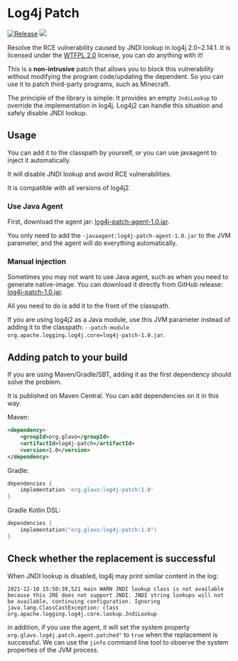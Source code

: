 # Log4j Patch
[![Release](https://jitpack.io/v/org.glavo/log4j-patch.svg)](https://jitpack.io/#org.glavo/log4j-patch)
[![](http://www.wtfpl.net/wp-content/uploads/2012/12/wtfpl-badge-1.png)](http://www.wtfpl.net/)

Resolve the RCE vulnerability caused by JNDI lookup in log4j 2.0~2.14.1. It is licensed under the [WTFPL 2.0](http://www.wtfpl.net/faq/) license,
you can do anything with it!

This is a **non-intrusive** patch that allows you to block this vulnerability without modifying the program code/updating the dependent.
So you can use it to patch third-party programs, such as Minecraft.

The principle of the library is simple: 
It provides an empty `JndiLookup` to override the implementation in log4j. 
Log4j2 can handle this situation and safely disable JNDI lookup.

## Usage

You can add it to the classpath by yourself, or you can use javaagent to inject it automatically.

It will disable JNDI lookup and avoid RCE vulnerabilities. 

It is compatible with all versions of log4j2.

### Use Java Agent

First, download the agent jar: [log4j-patch-agent-1.0.jar](https://github.com/Glavo/log4j-patch/releases/download/1.0/log4j-patch-agent-1.0.jar).

You only need to add the `-javaagent:log4j-patch-agent-1.0.jar` to the JVM parameter, and the agent will do everything automatically.

### Manual injection

Sometimes you may not want to use Java agent, such as when you need to generate native-image. You can download it directly from GitHub release:
[log4j-patch-1.0.jar](https://github.com/Glavo/log4j-patch/releases/download/1.0/log4j-patch-1.0.jar).

All you need to do is add it to the front of the classpath.

If you are using log4j2 as a Java module, use this JVM parameter instead of adding it to the classpath: 
`--patch-module org.apache.logging.log4j.core=log4j-patch-1.0.jar`.

## Adding patch to your build

If you are using Maven/Gradle/SBT, adding it as the first dependency should solve the problem. 

It is published on Maven Central. You can add dependencies on it in this way:

Maven:
```xml
<dependency>
    <groupId>org.glavo</groupId>
    <artifactId>log4j-patch</artifactId>
    <version>1.0</version>
</dependency>
```

Gradle:
```groovy
dependencies {
    implementation 'org.glavo:log4j-patch:1.0'
}
```

Gradle Kotlin DSL:
```kotlin
dependencies {
    implementation("org.glavo:log4j-patch:1.0")
}
```

## Check whether the replacement is successful

When JNDI lookup is disabled, log4j may print similar content in the log:
```
2021-12-10 15:50:39,521 main WARN JNDI lookup class is not available because this JRE does not support JNDI. JNDI string lookups will not be available, continuing configuration. Ignoring java.lang.ClassCastException: class org.apache.logging.log4j.core.lookup.JndiLookup
```

in addition, if you use the agent, it will set the system property `org.glavo.log4j.patch.agent.patched"` to `true` when the replacement is successful.
We can use the `jinfo` command line tool to observe the system properties of the JVM process.
